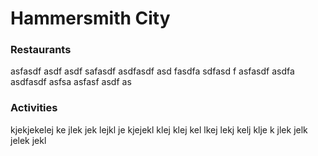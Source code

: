 # Hammersmith City


### Restaurants
asfasdf asdf
asdf safasdf asdfasdf asd fasdfa sdfasd f
asfasdf asdfa asdfasdf asfsa
asfasf asdf as


### Activities
kjekjekelej ke jlek jek lejkl je kjejekl
 klej klej kel lkej lekj kelj klje
 k jlek jelk jelek jekl
